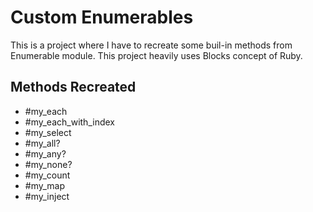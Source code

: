# Custom Enumerables
 This is a project where I have to recreate some buil-in methods from Enumerable module.
 This project heavily uses Blocks concept of Ruby.

## Methods Recreated
- #my_each
- #my_each_with_index
- #my_select
- #my_all?
- #my_any?
- #my_none?
- #my_count
- #my_map
- #my_inject
